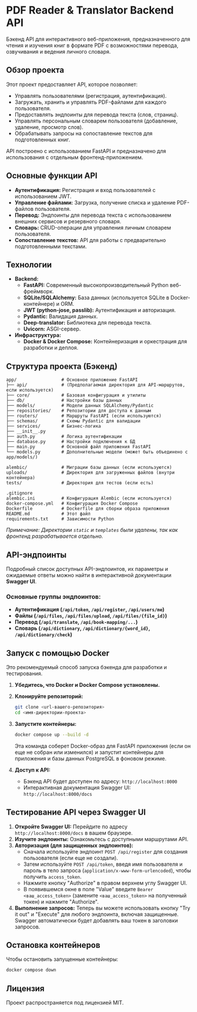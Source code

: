 # PDF Reader & Translator Backend API

Бэкенд API для интерактивного веб-приложения, предназначенного для чтения и изучения книг в формате PDF с возможностями перевода, озвучивания и ведения личного словаря.

## Обзор проекта

Этот проект предоставляет API, которое позволяет:
- Управлять пользователями (регистрация, аутентификация).
- Загружать, хранить и управлять PDF-файлами для каждого пользователя.
- Предоставлять эндпоинты для перевода текста (слов, страниц).
- Управлять персональным словарем пользователя (добавление, удаление, просмотр слов).
- Обрабатывать запросы на сопоставление текстов для подготовленных книг.

API построено с использованием FastAPI и предназначено для использования с отдельным фронтенд-приложением.

## Основные функции API

- **Аутентификация:** Регистрация и вход пользователей с использованием JWT.
- **Управление файлами:** Загрузка, получение списка и удаление PDF-файлов пользователя.
- **Перевод:** Эндпоинты для перевода текста с использованием внешних сервисов и резервного словаря.
- **Словарь:** CRUD-операции для управления личным словарем пользователя.
- **Сопоставление текстов:** API для работы с предварительно подготовленными текстами.

## Технологии

- **Backend:**
  - **FastAPI:** Современный высокопроизводительный Python веб-фреймворк.
  - **SQLite/SQLAlchemy:** База данных (используется SQLite в Docker-контейнере) и ORM.
  - **JWT (python-jose, passlib):** Аутентификация и авторизация.
  - **Pydantic:** Валидация данных.
  - **Deep-translator:** Библиотека для перевода текста.
  - **Uvicorn:** ASGI-сервер.
- **Инфраструктура:**
  - **Docker & Docker Compose:** Контейнеризация и оркестрация для разработки и деплоя.

## Структура проекта (Бэкенд)

```
app/                 # Основное приложение FastAPI
├── api/             # (Предполагаемая директория для API-маршрутов, если используется)
├── core/            # Базовая конфигурация и утилиты
├── db/              # Настройки базы данных
├── models/          # Модели данных SQLAlchemy/Pydantic
├── repositories/    # Репозитории для доступа к данным
├── routers/         # Маршруты FastAPI (если используются)
├── schemas/         # Схемы Pydantic для валидации
├── services/        # Бизнес-логика
├── __init__.py
├── auth.py          # Логика аутентификации
├── database.py      # Настройки подключения к БД
├── main.py          # Основной файл приложения FastAPI
└── models.py        # Дополнительные модели (может быть объединено с app/models/)

alembic/             # Миграции базы данных (если используются)
uploads/             # Директория для загруженных файлов (внутри контейнера)
tests/               # Директория для тестов (если есть)

.gitignore
alembic.ini          # Конфигурация Alembic (если используется)
docker-compose.yml   # Конфигурация Docker Compose
Dockerfile           # Dockerfile для сборки образа приложения
README.md            # Этот файл
requirements.txt     # Зависимости Python
```
*Примечание: Директории `static` и `templates` были удалены, так как фронтенд разрабатывается отдельно.*

## API-эндпоинты

Подробный список доступных API-эндпоинтов, их параметры и ожидаемые ответы можно найти в интерактивной документации **Swagger UI**.

### Основные группы эндпоинтов:
- **Аутентификация (`/api/token`, `/api/register`, `/api/users/me`)**
- **Файлы (`/api/files`, `/api/files/upload`, `/api/files/{file_id}`)**
- **Перевод (`/api/translate`, `/api/book-mapping/...`)**
- **Словарь (`/api/dictionary`, `/api/dictionary/{word_id}`, `/api/dictionary/check`)**

## Запуск с помощью Docker

Это рекомендуемый способ запуска бэкенда для разработки и тестирования.

1.  **Убедитесь, что Docker и Docker Compose установлены.**
2.  **Клонируйте репозиторий:**
    ```bash
    git clone <url-вашего-репозитория>
    cd <имя-директории-проекта>
    ```
3.  **Запустите контейнеры:**
    ```bash
    docker compose up --build -d
    ```
    Эта команда соберет Docker-образ для FastAPI приложения (если он еще не собран или изменился) и запустит контейнеры для приложения и базы данных PostgreSQL в фоновом режиме.

4.  **Доступ к API:**
    - Бэкенд API будет доступен по адресу: `http://localhost:8000`
    - Интерактивная документация Swagger UI: `http://localhost:8000/docs`

## Тестирование API через Swagger UI

1.  **Откройте Swagger UI:** Перейдите по адресу `http://localhost:8000/docs` в вашем браузере.
2.  **Изучите эндпоинты:** Ознакомьтесь с доступными маршрутами API.
3.  **Авторизация (для защищенных эндпоинтов):**
    *   Сначала используйте эндпоинт `POST /api/register` для создания пользователя (если еще не создали).
    *   Затем используйте `POST /api/token`, введя имя пользователя и пароль в тело запроса (`application/x-www-form-urlencoded`), чтобы получить `access_token`.
    *   Нажмите кнопку "Authorize" в правом верхнем углу Swagger UI.
    *   В появившемся окне в поле "Value" введите `Bearer <ваш_access_token>` (замените `<ваш_access_token>` на полученный токен) и нажмите "Authorize".
4.  **Выполнение запросов:** Теперь вы можете использовать кнопку "Try it out" и "Execute" для любого эндпоинта, включая защищенные. Swagger автоматически будет добавлять ваш токен в заголовки запросов.

## Остановка контейнеров

Чтобы остановить запущенные контейнеры:
```bash
docker compose down
```

## Лицензия

Проект распространяется под лицензией MIT. 